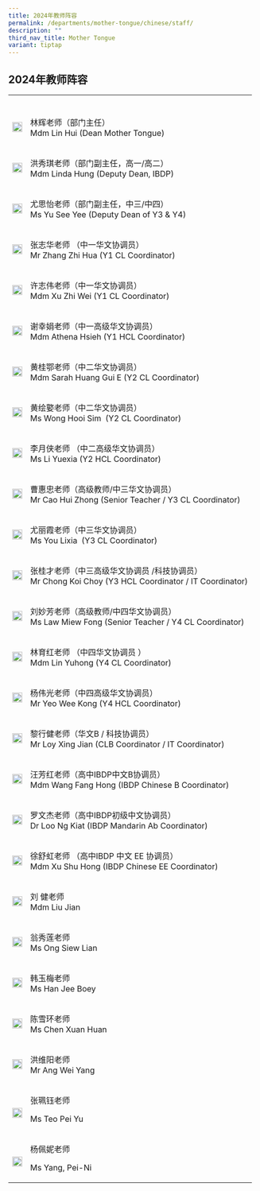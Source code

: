 ```yaml
---
title: 2024年教师阵容
permalink: /departments/mother-tongue/chinese/staff/
description: ""
third_nav_title: Mother Tongue
variant: tiptap
---
```

<h2>2024年教师阵容</h2>
<table style="minWidth: 50px">
<colgroup>
<col>
<col>
</colgroup>
<tbody>
<tr>
<th rowspan="1" colspan="1">
<p></p>
</th>
<th rowspan="1" colspan="1">
<p></p>
</th>
</tr>
<tr>
<td rowspan="1" colspan="1">
<div class="isomer-image-wrapper">
<img style="width: 100%" height="auto" width="100%" alt="" src="/images/Our%20Departments/Chinese/Lin-Hui-233x300.jpg">
</div>
</td>
<td rowspan="1" colspan="1">
<p>林辉老师（部门主任）
<br>Mdm Lin Hui (Dean Mother Tongue)</p>
</td>
</tr>
<tr>
<td rowspan="1" colspan="1">
<div class="isomer-image-wrapper">
<img style="width: 100%" height="auto" width="100%" alt="" src="/images/Our%20Departments/Chinese/Hung-Hsiu-Chi-233x300.jpg">
</div>
</td>
<td rowspan="1" colspan="1">
<p>洪秀琪老师（部门副主任，高一/高二）
<br>Mdm Linda Hung (Deputy Dean, IBDP)</p>
</td>
</tr>
<tr>
<td rowspan="1" colspan="1">
<div class="isomer-image-wrapper">
<img style="width: 100%" height="auto" width="100%" alt="" src="/images/Our%20Departments/Chinese/YuSeeYee-244x300.jpg">
</div>
</td>
<td rowspan="1" colspan="1">
<p>尤思怡老师（部门副主任，中三/中四）
<br>Ms Yu See Yee (Deputy Dean of Y3 &amp; Y4)</p>
</td>
</tr>
<tr>
<td rowspan="1" colspan="1">
<div class="isomer-image-wrapper">
<img style="width: 100%" height="auto" width="100%" alt="" src="/images/Our%20Departments/Chinese/Zhang-Zhihua-233x300.jpg">
</div>
</td>
<td rowspan="1" colspan="1">
<p>张志华老师 （中一华文协调员）
<br>Mr Zhang Zhi Hua (Y1 CL Coordinator)</p>
</td>
</tr>
<tr>
<td rowspan="1" colspan="1">
<div class="isomer-image-wrapper">
<img style="width: 100%" height="auto" width="100%" alt="" src="/images/Our%20Departments/Chinese/XuZhiWei-227x300.jpg">
</div>
</td>
<td rowspan="1" colspan="1">
<p>许志伟老师（中一华文协调员）
<br>Mdm Xu Zhi Wei (Y1 CL Coordinator)</p>
</td>
</tr>
<tr>
<td rowspan="1" colspan="1">
<div class="isomer-image-wrapper">
<img style="width: 100%" height="auto" width="100%" alt="" src="/images/Our%20Departments/Chinese/Hsieh-Hsing-Chuan-Athena-234x300.jpg">
</div>
</td>
<td rowspan="1" colspan="1">
<p>谢幸娟老师（中一高级华文协调员）
<br>Mdm Athena Hsieh (Y1 HCL Coordinator)</p>
</td>
</tr>
<tr>
<td rowspan="1" colspan="1">
<div class="isomer-image-wrapper">
<img style="width: 100%" height="auto" width="100%" alt="" src="/images/Our%20Departments/Chinese/Huang-Guie-Sarah-233x300.jpg">
</div>
</td>
<td rowspan="1" colspan="1">
<p>黄桂鄂老师（中二华文协调员）
<br>Mdm Sarah Huang Gui E (Y2 CL Coordinator)</p>
</td>
</tr>
<tr>
<td rowspan="1" colspan="1">
<div class="isomer-image-wrapper">
<img style="width: 100%" height="auto" width="100%" alt="" src="/images/Our%20Departments/Chinese/Ms_Wong_Hooi_Sim.png">
</div>
</td>
<td rowspan="1" colspan="1">
<p>黄绘嬜老师（中二华文协调员）
<br>Ms Wong Hooi Sim&nbsp; (Y2 CL Coordinator)</p>
</td>
</tr>
<tr>
<td rowspan="1" colspan="1">
<div class="isomer-image-wrapper">
<img style="width: 100%" height="auto" width="100%" alt="" src="/images/Our%20Departments/Chinese/Li-YueXia.jpg">
</div>
</td>
<td rowspan="1" colspan="1">
<p>李月侠老师 （中二高级华文协调员）
<br>Ms Li Yuexia (Y2 HCL Coordinator)</p>
</td>
</tr>
<tr>
<td rowspan="1" colspan="1">
<div class="isomer-image-wrapper">
<img style="width: 100%" height="auto" width="100%" alt="" src="/images/Our%20Departments/Chinese/Cao-Hui-Zhong-234x300.jpg">
</div>
</td>
<td rowspan="1" colspan="1">
<p>曹惠忠老师（高级教师/中三华文协调员）
<br>Mr Cao Hui Zhong (Senior Teacher / Y3 CL Coordinator)</p>
</td>
</tr>
<tr>
<td rowspan="1" colspan="1">
<div class="isomer-image-wrapper">
<img style="width: 100%" height="auto" width="100%" alt="" src="/images/Our%20Departments/Chinese/You-Lixia-227x300.jpg">
</div>
</td>
<td rowspan="1" colspan="1">
<p>尤丽霞老师（中三华文协调员）
<br>Ms You Lixia&nbsp; (Y3 CL Coordinator)</p>
</td>
</tr>
<tr>
<td rowspan="1" colspan="1">
<div class="isomer-image-wrapper">
<img style="width: 100%" height="auto" width="100%" alt="" src="/images/Our%20Departments/Chinese/Chong-Koi-Choy.jpg">
</div>
</td>
<td rowspan="1" colspan="1">
<p>张桂才老师（中三高级华文协调员 /科技协调员）
<br>Mr Chong Koi Choy (Y3 HCL Coordinator / IT Coordinator)</p>
</td>
</tr>
<tr>
<td rowspan="1" colspan="1">
<div class="isomer-image-wrapper">
<img style="width: 100%" height="auto" width="100%" alt="" src="/images/Our%20Departments/Chinese/Law-Miew-Fong-233x300.jpg">
</div>
</td>
<td rowspan="1" colspan="1">
<p>刘妙芳老师（高级教师/中四华文协调员）
<br>Ms Law Miew Fong (Senior Teacher / Y4 CL Coordinator)</p>
</td>
</tr>
<tr>
<td rowspan="1" colspan="1">
<div class="isomer-image-wrapper">
<img style="width: 100%" height="auto" width="100%" alt="" src="/images/Our%20Departments/Chinese/Lin-Yuhong-234x300.jpg">
</div>
</td>
<td rowspan="1" colspan="1">
<p>林育红老师 （中四华文协调员 ）
<br>Mdm Lin Yuhong (Y4 CL Coordinator)</p>
</td>
</tr>
<tr>
<td rowspan="1" colspan="1">
<div class="isomer-image-wrapper">
<img style="width: 100%" height="auto" width="100%" alt="" src="/images/Our%20Departments/Chinese/Yeo-Wee-Kong-234x300.jpg">
</div>
</td>
<td rowspan="1" colspan="1">
<p>杨伟光老师（中四高级华文协调员）
<br>Mr Yeo Wee Kong (Y4 HCL Coordinator)</p>
</td>
</tr>
<tr>
<td rowspan="1" colspan="1">
<div class="isomer-image-wrapper">
<img style="width: 100%" height="auto" width="100%" alt="" src="/images/Our%20Departments/Chinese/Loy-Xing-Jian-233x300.jpg">
</div>
</td>
<td rowspan="1" colspan="1">
<p>黎行健老师（华文B / 科技协调员）
<br>Mr Loy Xing Jian (CLB Coordinator / IT Coordinator)</p>
</td>
</tr>
<tr>
<td rowspan="1" colspan="1">
<div class="isomer-image-wrapper">
<img style="width: 100%" height="auto" width="100%" alt="" src="/images/Our%20Departments/Chinese/Wang-Fang-Hong-233x300.jpg">
</div>
</td>
<td rowspan="1" colspan="1">
<p>汪芳红老师（高中IBDP中文B协调员）
<br>Mdm Wang Fang Hong (IBDP Chinese B Coordinator)</p>
</td>
</tr>
<tr>
<td rowspan="1" colspan="1">
<div class="isomer-image-wrapper">
<img style="width: 100%" height="auto" width="100%" alt="" src="/images/Our%20Departments/Chinese/Loo-Ng-Kiat.jpg">
</div>
</td>
<td rowspan="1" colspan="1">
<p>罗文杰老师（高中IBDP初级中文协调员）
<br>Dr Loo Ng Kiat (IBDP Mandarin Ab Coordinator)</p>
</td>
</tr>
<tr>
<td rowspan="1" colspan="1">
<div class="isomer-image-wrapper">
<img style="width: 100%" height="auto" width="100%" alt="" src="/images/Our%20Departments/Chinese/Xu-Shu-Hong-233x300.jpg">
</div>
</td>
<td rowspan="1" colspan="1">
<p>徐舒虹老师 （高中IBDP 中文 EE 协调员）
<br>Mdm Xu Shu Hong (IBDP Chinese EE Coordinator)</p>
</td>
</tr>
<tr>
<td rowspan="1" colspan="1">
<div class="isomer-image-wrapper">
<img style="width: 100%" height="auto" width="100%" alt="" src="/images/Our%20Departments/Chinese/Liu-Jian.jpg">
</div>
</td>
<td rowspan="1" colspan="1">
<p>刘 健老师
<br>Mdm Liu Jian</p>
</td>
</tr>
<tr>
<td rowspan="1" colspan="1">
<div class="isomer-image-wrapper">
<img style="width: 100%" height="auto" width="100%" alt="" src="/images/Our%20Departments/Chinese/Ong-Siew-Lian-234x300.jpg">
</div>
</td>
<td rowspan="1" colspan="1">
<p>翁秀莲老师
<br>Ms Ong Siew Lian</p>
</td>
</tr>
<tr>
<td rowspan="1" colspan="1">
<div class="isomer-image-wrapper">
<img style="width: 100%" height="auto" width="100%" alt="" src="/images/Our%20Departments/Chinese/Han-Jee-Boey-233x300.jpg">
</div>
</td>
<td rowspan="1" colspan="1">
<p>韩玉梅老师
<br>Ms Han Jee Boey</p>
</td>
</tr>
<tr>
<td rowspan="1" colspan="1">
<div class="isomer-image-wrapper">
<img style="width: 100%" height="auto" width="100%" alt="" src="/images/Our%20Departments/Chinese/Chen-Xue-Huan-199x300.jpg">
</div>
</td>
<td rowspan="1" colspan="1">
<p>陈雪环老师
<br>Ms Chen Xuan Huan</p>
</td>
</tr>
<tr>
<td rowspan="1" colspan="1">
<div class="isomer-image-wrapper">
<img style="width: 100%" height="auto" width="100%" alt="" src="/images/Our%20Departments/Chinese/Ang-Wei-Yang-2.jpg">
</div>
</td>
<td rowspan="1" colspan="1">
<p>洪维阳老师
<br>Mr Ang Wei Yang</p>
</td>
</tr>
<tr>
<td rowspan="1" colspan="1">
<p></p>
<div class="isomer-image-wrapper">
<img style="width: 100%" height="auto" width="100%" alt="" src="/images/Picture1.jpg">
</div>
</td>
<td rowspan="1" colspan="1">
<p>张珮钰老师</p>
<p>Ms Teo Pei Yu</p>
</td>
</tr>
<tr>
<td rowspan="1" colspan="1">
<p></p>
<div class="isomer-image-wrapper">
<img style="width: 100%" height="auto" width="100%" alt="" src="/images/Picture256.jpg">
</div>
</td>
<td rowspan="1" colspan="1">
<p>杨佩妮老师</p>
<p>Ms Yang, Pei-Ni</p>
</td>
</tr>
</tbody>
</table>
<p></p>